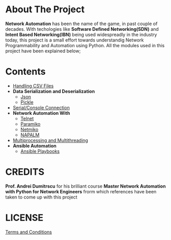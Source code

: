 # About The Project
**Network Automation** has been the name of the game, in past couple of decades. With techologies like **Software Defined Networking(SDN)** and **Intent Based Networking(IBN)** being used widespreadly in the industry today, this project is a small effort towards understandig Network Programmability and Automation using Python. All the modules used in this project have been explained below;

# Contents
* [Handling CSV Files](https://github.com/sapkotajeevan/pynetwork-automation/tree/master/CSV)
* **Data Serialization and Deserialization**
    * [Json](https://github.com/sapkotajeevan/pynetwork-automation/tree/master/JSON)
    * [Pickle](https://github.com/sapkotajeevan/pynetwork-automation/tree/master/Pickle)
* [Serial/Console Connection](https://github.com/sapkotajeevan/pynetwork-automation/tree/master/Serial_Conn)
* **Network Automation With**
    * [Telnet](https://github.com/sapkotajeevan/pynetwork-automation/tree/master/Telnet_Conn)
    * [Paramiko](https://github.com/sapkotajeevan/pynetwork-automation/tree/master/Paramiko)
    * [Netmiko](https://github.com/sapkotajeevan/pynetwork-automation/tree/master/Netmiko)
    * [NAPALM](https://github.com/sapkotajeevan/pynetwork-automation/tree/master/Napalm)
* [Multiprocessing and Multithreading](https://github.com/sapkotajeevan/pynetwork-automation/tree/master/Multiprocessing)
* **Ansible Automation**
    * [Ansible Playbooks](https://github.com/sapkotajeevan/pynetwork-automation/tree/master/Ansible)

# CREDITS
**Prof. Andrei Dumitrscu** for his brilliant course **Master Network Automation with Python for Network Engineers** frorm which references have been taken to come up with this project

# LICENSE
[Terms and Conditions](https://github.com/sapkotajeevan/pynetwork-automation/blob/master/LICENSE)
